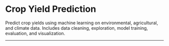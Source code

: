 # Crop Yield Prediction

Predict crop yields using machine learning on environmental, agricultural, and climate data. Includes data cleaning, exploration, model training, evaluation, and visualization.

---

<!-- ## Features

- Data ingestion from agricultural and climate datasets  
- Preprocessing: feature engineering, handling missing values, scaling  
- Modeling: regression techniques such as Random Forest, XGBoost, Gradient Boosting  
- Evaluation using metrics like RMSE, R², MAE  
- Visualization: feature importance plots and predicted vs actual trends  
- Reusable notebook flow for experiment tracking

---

## Tech Stack & Dependencies

- **Python (3.x)** environment  
- **Libraries**:
  - `pandas`, `numpy`, `scikit-learn`  
  - `matplotlib`, `seaborn`  
  - `sklearn`
  - `xgboost` 
  - `lightgbm` -->

